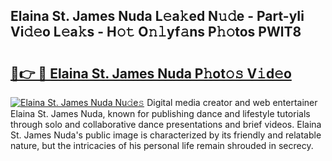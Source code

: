 ## Elaina St. James Nuda L𝚎a𝚔ed N𝚞𝚍e - Part-yIi Vi𝚍𝚎o L𝚎a𝚔s - H𝚘𝚝 O𝚗𝚕yf𝚊ns P𝚑𝚘tos PWlT8

# <h2><a href="http://kfekn9i.oniu.top/?m=Elaina+St.+James+Nuda">🔗👉 🔴 Elaina St. James Nuda P𝚑ot𝚘𝚜 V𝚒d𝚎o</a></h2>

[![Elaina St. James Nuda Nu𝚍e𝚜](https://i.imgur.com/0qMVB7G.gif)](http://kfekn9i.oniu.top/?m=Elaina+St.+James+Nuda)
Digital media creator and web entertainer Elaina St. James Nuda, known for publishing dance and lifestyle tutorials through solo and collaborative dance presentations and brief videos. Elaina St. James Nuda's public image is characterized by its friendly and relatable nature, but the intricacies of his personal life remain shrouded in secrecy.  
